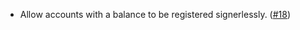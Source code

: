 - Allow accounts with a balance to be registered signerlessly. ([#18](https://github.com/noble-assets/forwarding/pull/18))
